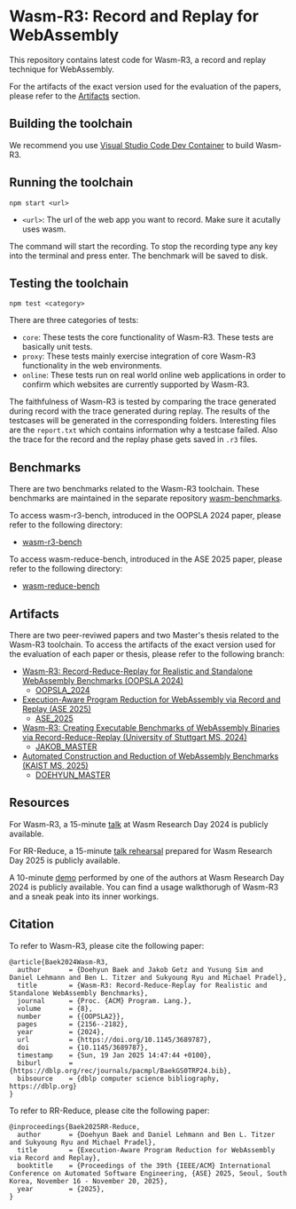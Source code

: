# Wasm-R3: Record and Replay for WebAssembly

This repository contains latest code for Wasm-R3, a record and replay technique for WebAssembly.

For the artifacts of the exact version used for the evaluation of the papers, please refer to the [Artifacts](#artifacts) section.

## Building the toolchain

We recommend you use [Visual Studio Code Dev Container](.devcontainer) to build Wasm-R3.

## Running the toolchain
```
npm start <url>
```
- `<url>`: The url of the web app you want to record. Make sure it acutally uses wasm.

The command will start the recording. To stop the recording type any key into the terminal and press enter. The benchmark will be saved to disk.

## Testing the toolchain
```
npm test <category>
```
There are three categories of tests:
- `core`: These tests the core functionality of Wasm-R3. These tests are basically unit tests.
- `proxy`: These tests mainly exercise integration of core Wasm-R3 functionality in the web environments.
- `online`: These tests run on real world online web applications in order to confirm which websites are currently supported by Wasm-R3.

The faithfulness of Wasm-R3 is tested by comparing the trace generated during record with the trace generated during replay. The results of the testcases will be generated in the corresponding folders. Interesting files are the `report.txt` which contains information why a testcase failed. Also the trace for the record and the replay phase gets saved in `.r3` files.

## Benchmarks

There are two benchmarks related to the Wasm-R3 toolchain.
These benchmarks are maintained in the separate repository [wasm-benchmarks](https://github.com/doehyunbaek/wasm-benchmarks).

To access wasm-r3-bench, introduced in the OOPSLA 2024 paper, please refer to the following directory:
- [wasm-r3-bench](https://github.com/doehyunbaek/wasm-benchmarks/tree/main/wasm-r3-bench) 

To access wasm-reduce-bench, introduced in the ASE 2025 paper, please refer to the following directory:
- [wasm-reduce-bench](https://github.com/doehyunbaek/wasm-benchmarks/tree/main/wasm-reduce-bench)

## Artifacts

There are two peer-reviwed papers and two Master's thesis related to the Wasm-R3 toolchain.
To access the artifacts of the exact version used for the evaluation of each paper or thesis, please refer to the following branch:
- [Wasm-R3: Record-Reduce-Replay for Realistic and Standalone WebAssembly Benchmarks (OOPSLA 2024)](https://dl.acm.org/doi/pdf/10.1145/3689787)
  - [OOPSLA_2024](https://github.com/sola-st/wasm-r3/tree/OOPSLA_2024)
- [Execution-Aware Program Reduction for WebAssembly via Record and Replay (ASE 2025)](https://www.arxiv.org/pdf/2506.07834)
  - [ASE_2025](https://github.com/sola-st/wasm-r3/tree/ASE_2025)
- [Wasm-R3: Creating Executable Benchmarks of WebAssembly Binaries via Record-Reduce-Replay (University of Stuttgart MS, 2024)](https://elib.uni-stuttgart.de/server/api/core/bitstreams/10b3c7e0-4947-4d23-b374-3c6354e446f3/content)
  - [JAKOB_MASTER](https://github.com/sola-st/wasm-r3/tree/JAKOB_MASTER)
- [Automated Construction and Reduction of WebAssembly Benchmarks (KAIST MS, 2025)](https://library.kaist.ac.kr/search/detail/view.do?bibCtrlNo=1122301&flag=dissertation)
  - [DOEHYUN_MASTER](https://github.com/sola-st/wasm-r3/tree/DOEHYUN_MASTER)

## Resources

For Wasm-R3, a 15-minute [talk](https://youtu.be/2VCQBSy9sOg?si=RSgkfvCCNWQCZnf9) at Wasm Research Day 2024 is publicly available.

For RR-Reduce, a 15-minute [talk rehearsal](https://youtu.be/ksClQmaOyBI?si=VDoHLmMd3R97y7jx) prepared for Wasm Research Day 2025 is publicly available.

A 10-minute [demo](https://youtu.be/2VCQBSy9sOg?si=loWLRALA5G9-wiEW&t=867) performed by one of the authors at Wasm Research Day 2024 is publicly available.
You can find a usage walkthorugh of Wasm-R3 and a sneak peak into its inner workings.

## Citation

To refer to Wasm-R3, please cite the following paper:

```
@article{Baek2024Wasm-R3,
  author       = {Doehyun Baek and Jakob Getz and Yusung Sim and Daniel Lehmann and Ben L. Titzer and Sukyoung Ryu and Michael Pradel},
  title        = {Wasm-R3: Record-Reduce-Replay for Realistic and Standalone WebAssembly Benchmarks},
  journal      = {Proc. {ACM} Program. Lang.},
  volume       = {8},
  number       = {{OOPSLA2}},
  pages        = {2156--2182},
  year         = {2024},
  url          = {https://doi.org/10.1145/3689787},
  doi          = {10.1145/3689787},
  timestamp    = {Sun, 19 Jan 2025 14:47:44 +0100},
  biburl       = {https://dblp.org/rec/journals/pacmpl/BaekGS0TRP24.bib},
  bibsource    = {dblp computer science bibliography, https://dblp.org}
}
```

To refer to RR-Reduce, please cite the following paper:

```
@inproceedings{Baek2025RR-Reduce,
  author       = {Doehyun Baek and Daniel Lehmann and Ben L. Titzer and Sukyoung Ryu and Michael Pradel},
  title        = {Execution-Aware Program Reduction for WebAssembly via Record and Replay},
  booktitle    = {Proceedings of the 39th {IEEE/ACM} International Conference on Automated Software Engineering, {ASE} 2025, Seoul, South Korea, November 16 - November 20, 2025},
  year         = {2025},
}
```